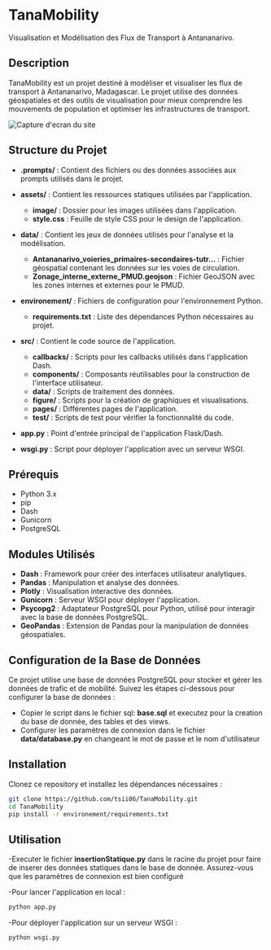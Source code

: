 # TanaMobility

Visualisation et Modélisation des Flux de Transport à Antananarivo.

## Description

TanaMobility est un projet destiné à modéliser et visualiser les flux de transport à Antananarivo, Madagascar. Le projet utilise des données géospatiales et des outils de visualisation pour mieux comprendre les mouvements de population et optimiser les infrastructures de transport.

![Capture d'ecran du site](assets/image/capture.png)


## Structure du Projet

- **.prompts/** : Contient des fichiers ou des données associées aux prompts utilisés dans le projet.
  
- **assets/** : Contient les ressources statiques utilisées par l'application.
  - **image/** : Dossier pour les images utilisées dans l'application.
  - **style.css** : Feuille de style CSS pour le design de l'application.

- **data/** : Contient les jeux de données utilisés pour l'analyse et la modélisation.
  - **Antananarivo_voieries_primaires-secondaires-tutr...** : Fichier géospatial contenant les données sur les voies de circulation.
  - **Zonage_interne_externe_PMUD.geojson** : Fichier GeoJSON avec les zones internes et externes pour le PMUD.

- **environement/** : Fichiers de configuration pour l'environnement Python.
  - **requirements.txt** : Liste des dépendances Python nécessaires au projet.

- **src/** : Contient le code source de l'application.
  - **callbacks/** : Scripts pour les callbacks utilisés dans l'application Dash.
  - **components/** : Composants réutilisables pour la construction de l'interface utilisateur.
  - **data/** : Scripts de traitement des données.
  - **figure/** : Scripts pour la création de graphiques et visualisations.
  - **pages/** : Différentes pages de l'application.
  - **test/** : Scripts de test pour vérifier la fonctionnalité du code.

- **app.py** : Point d'entrée principal de l'application Flask/Dash.
- **wsgi.py** : Script pour déployer l'application avec un serveur WSGI.

## Prérequis

- Python 3.x
- pip
- Dash
- Gunicorn
- PostgreSQL

## Modules Utilisés

- **Dash** : Framework pour créer des interfaces utilisateur analytiques.
- **Pandas** : Manipulation et analyse des données.
- **Plotly** : Visualisation interactive des données.
- **Gunicorn** : Serveur WSGI pour déployer l'application.
- **Psycopg2** : Adaptateur PostgreSQL pour Python, utilisé pour interagir avec la base de données PostgreSQL.
- **GeoPandas** : Extension de Pandas pour la manipulation de données géospatiales.

## Configuration de la Base de Données

Ce projet utilise une base de données PostgreSQL pour stocker et gérer les données de trafic et de mobilité. Suivez les étapes ci-dessous pour configurer la base de données :
- Copier le script dans le fichier sql: **base.sql** et executez pour la creation du base de donnée, des tables et des views.
- Configurer les paramètres de connexion dans le fichier **data/database.py** en changeant le mot de passe et le nom d'utilisateur


## Installation

Clonez ce repository et installez les dépendances nécessaires :

```bash
git clone https://github.com/tsii06/TanaMobility.git
cd TanaMobility
pip install -r environement/requirements.txt
```

## Utilisation
-Executer le fichier **insertionStatique.py** dans le racine du projet pour faire de inserer des données statiques dans le base de donnée. Assurez-vous que les paramètres de connexion est bien configuré

-Pour lancer l'application en local :
```bash
python app.py
```
-Pour déployer l'application sur un serveur WSGI :
```bash
python wsgi.py
```
